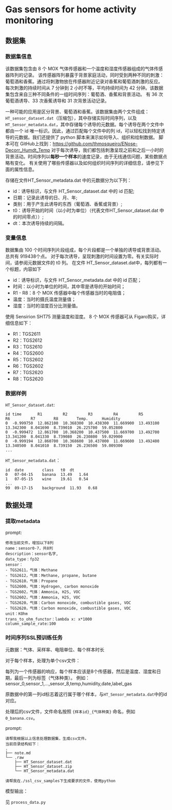 # Gas sensors for home activity monitoring

## 数据集

### 数据集信息

该数据集包含由 8 个 MOX 气体传感器和一个温度和湿度传感器组成的气体传感器阵列的记录。
该传感器阵列暴露于背景家庭活动，同时受到两种不同的刺激：葡萄酒和香蕉。通过将刺激物放在传感器附近记录对香蕉和葡萄酒刺激的反应。
每次刺激的持续时间从 7 分钟到 2 小时不等，平均持续时间为 42 分钟。该数据集包含来自三种不同条件的一组时间序列：葡萄酒、香蕉和背景活动。
有 36 次葡萄酒诱导、33 次香蕉诱导和 31 次背景活动记录。

一种可能的应用是区分背景、葡萄酒和香蕉。该数据集由两个文件组成：`HT_sensor_dataset.dat`（压缩包），其中存储实际时间序列，以及
`HT_Sensor_metadata.dat`，其中存储每个诱导的元数据。每个诱导在两个文件中都由一个 id 唯一标识。因此，通过匹配每个文件中的列
id，可以轻松找到特定诱导的元数据。我们还提供了 python 脚本来演示如何导入、组织和绘制数据。
脚本可在 GitHub上找到：https://github.com/thmosqueiro/ENose-Decorr_Humdt_Temp
对于每次诱导，我们都包括刺激呈现之前和之后一小时的背景活动。时间序列以**每秒一个样本**的速度记录，由于无线通信问题，某些数据点略有变化。
有关使用了哪些传感器以及如何组织时间序列的详细信息，请参见下面的属性信息。

存储在文件HT_Sensor_metadata.dat 中的元数据分为以下列：
* id：诱导标识，与文件 HT_Sensor_dataset.dat 中的 id 匹配;
* 日期：记录此诱导的日、月、年;
* 类别：用于产生此诱导的东西（葡萄酒、香蕉或背景）;
* t0：诱导开始的时间（以小时为单位）（代表文件HT_Sensor_dataset.dat 中的时间零点））;
* dt：本次诱导持续的间隔。

### 变量信息

数据集由 100 个时间序列片段组成，每个片段都是一个单独的诱导或背景活动。总共有 919438个点。
对于每次诱导，呈现刺激的时间设置为零。有关实际时间，请参阅元数据文件的 t0 列。
在文件 HT_Sensor_dataset.dat中，每列都有一个标题，内容如下 
* id：诱导标识，与文件 HT_Sensor_metadata.dat 中的 id 匹配； 
* 时间：以小时为单位的时间，其中零是诱导的开始时间； 
* R1 - R8：8 个 MOX 传感器中每个传感器当时的电阻值； 
* 温度：当时的摄氏温度测量值； 
* 湿度：当时的湿度百分比测量值。

使用 Sensirion SHT75 测量温度和湿度。 
8 个 MOX 传感器可从 Figaro购买，详细信息如下：
- R1：TGS2611 
- R2：TGS2612 
- R3：TGS2610
- R4：TGS2600 
- R5：TGS2602 
- R6：TGS2602 
- R7：TGS2620 
- R8：TGS2620


### 数据样例

`HT_Sensor_dataset.dat`:

```text
id time       R1         R2         R3         R4         R5         R6         R7        R8        Temp.      Humidity
0  -0.999750  12.862100  10.368300  10.438300  11.669900  13.493100  13.342300  8.041690  8.739010  26.225700  59.052800  
0  -0.999472  12.861700  10.368200  10.437500  11.669700  13.492700  13.341200  8.041330  8.739080  26.230800  59.029900  
0  -0.999194  12.860700  10.368600  10.437000  11.669600  13.492400  13.340500  8.041010  8.739150  26.236500  59.009300 
...
```

`HT_Sensor_metadata.dat`：

```text
id	date		class	t0	dt
0	07-04-15	banana	13.49	1.64 
1	07-05-15	wine	19.61	0.54 
...
99	09-17-15	background	11.93	0.68  
```

## 数据处理

### 提取metadata

prompt:

```prompt
修改当前文件，增加以下8列
name：sensor0-7，共8列
description：sensor名字,
data_type：fp32
sensor：
- TGS2611，气体：Methane
- TGS2612，气体：Methane, propane, butane
- TGS2610，气体：Propane
- TGS2600，气体：Hydrogen, carbon monoxide
- TGS2602，气体：Ammonia, H2S, VOC
- TGS2602，气体：Ammonia, H2S, VOC
- TGS2620，气体：Carbon monoxide, combustible gases, VOC
- TGS2620，气体：Carbon monoxide, combustible gases, VOC
unit：KOhm
trans_to_ohm_functor：lambda x: x*1000
column_sample_rate:100
```



### 时间序列SSL预训练任务

元数据：气体、采样率、电阻单位、每个样本时长

对于每个样本，处理为单个csv文件：

每列为一个传感器的响应，每个样本应该是8个传感器，然后是温度、湿度和日期，最后一列为标签（气体种类）。
例如：sensor_0,sensor_1,...,sensor_8,temp,humidity,date,label_gas

原数据中的第一列id标志着这行属于哪个样本，与`HT_Sensor_metadata.dat`中的id对应。

处理后的csv文件，文件命名按照 `{样本id}_{气体种类}` 命名，例如 `0_banana.csv`。


prompt:

```text
请帮我根据以上信息处理数据集，生成csv文件。
当前目录结构如下：
.
├── note.md
└── .raw
    ├── HT_Sensor_dataset.dat
    ├── HT_Sensor_dataset.zip
    └── HT_Sensor_metadata.dat

请帮我在./ssl_csv_samples下生成要求的文件，使用python
```

模型输出：

见 `process_data.py`